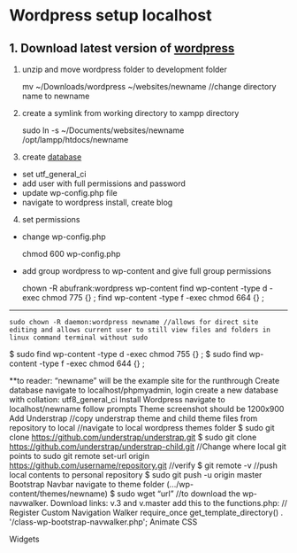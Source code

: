 # Wordpress setup localhost

## 1. Download latest version of [wordpress](https://wordpress.org/latest.zip)

1. unzip and move wordpress folder to development folder

	mv ~/Downloads/wordpress ~/websites/newname //change directory name to newname

2. create a symlink from working directory to xampp directory

	sudo ln -s ~/Documents/websites/newname /opt/lampp/htdocs/newname

3. create [database](localhost:200/phpmyadmin)
* set utf_general_ci
* add user with full permissions and password
* update wp-config.php file
* navigate to wordpress install, create blog

4. set permissions
* change wp-config.php
	
	chmod 600 wp-config.php

* add group wordpress to wp-content and give full group permissions

	chown -R abufrank:wordpress wp-content
	find wp-content -type d -exec chmod 775 {} \;
	find wp-content -type f -exec chmod 664 {} \;

---

	sudo chown -R daemon:wordpress newname //allows for direct site editing and allows current user to still view files and folders in linux command terminal without sudo
$ sudo find wp-content -type d -exec chmod 755 {} \;
$ sudo find wp-content -type f -exec chmod 644 {} \;	

**to reader: “newname” will be the example site for the runthrough
Create database
navigate to localhost/phpmyadmin, login
create a new database with collation: utf8_general_ci
Install Wordpress
navigate to localhost/newname follow prompts
Theme screenshot should be 1200x900
Add Understrap
//copy understrap theme and child theme files from repository to local
//navigate to local wordpress themes folder
$ sudo git clone https://github.com/understrap/understrap.git
$ sudo git clone https://github.com/understrap/understrap-child.git
//Change where local git points to
sudo git remote set-url origin https://github.com/username/repository.git
//verify
$ git remote -v
//push local contents to personal repository
$ sudo git push -u origin master
Bootstrap Navbar
navigate to theme folder (.../wp-content/themes/newname)
$ sudo wget “url” //to download the wp-navwalker. Download links: v.3 and v.master
add this to the functions.php:
	// Register Custom Navigation Walker
require_once get_template_directory() . '/class-wp-bootstrap-navwalker.php';
Animate CSS

Widgets

